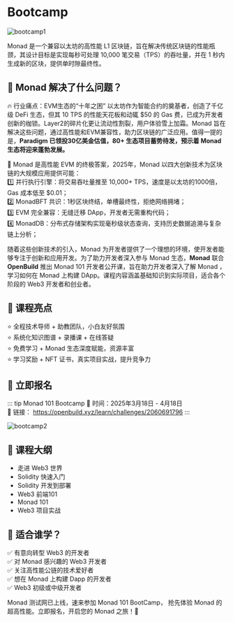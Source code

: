# Bootcamp

![bootcamp1](/monad101/bootcamp1.png)

Monad 是一个兼容以太坊的高性能 L1 区块链，旨在解决传统区块链的性能瓶颈，其设计目标是实现每秒可处理 10,000 笔交易（TPS）的吞吐量，并在 1 秒内生成新的区块，提供单时隙最终性。

## 💯  Monad 解决了什么问题？
🔥 行业痛点：EVM生态的“十年之困” 
以太坊作为智能合约的奠基者，创造了千亿级 DeFi 生态，但其 10 TPS 的性能天花板和动辄 $50 的 Gas 费，已成为开发者创新的枷锁。Layer2的碎片化更让流动性割裂，用户体验雪上加霜。Monad 旨在解决这些问题，通过高性能和EVM兼容性，助力区块链的广泛应用。值得一提的是，**Paradigm 已领投30亿美金估值，80+ 生态项目蓄势待发，预示着 Monad 生态将迎来蓬勃发展。**

🚀 Monad 是高性能 EVM 的终极答案，2025年，Monad 以四大创新技术为区块链的大规模应用提供可能：   
1️⃣ 并行执行引擎：将交易吞吐量推至 10,000+ TPS，速度是以太坊的1000倍，Gas 成本低至 $0.01；  
2️⃣ MonadBFT 共识：1秒区块终结，单槽最终性，拒绝网络拥堵；  
3️⃣ EVM 完全兼容：无缝迁移 DApp，开发者无需重构代码；  
4️⃣ MonadDB：分布式存储架构实现毫秒级状态查询，支持历史数据追溯与复杂链上分析；  


随着这些创新技术的引入，Monad 为开发者提供了一个理想的环境，使开发者能够专注于创新和应用开发。为了助力开发者深入参与 Monad 生态，**Monad** 联合 **OpenBuild** 推出 Monad 101 开发者公开课，旨在助力开发者深入了解 Monad ，学习如何在 Monad 上构建 DApp。课程内容涵盖基础知识到实际项目，适合各个阶段的 Web3 开发者和创业者。

## 🔑  课程亮点  
⭐ 全程技术导师 + 助教团队，小白友好氛围   
⭐ 系统化知识图谱 + 录播课 + 在线答疑  
⭐ 免费学习 + Monad 生态深度赋能，资源丰富  
⭐ 学习奖励 + NFT 证书，真实项目实战，提升竞争力  


## 🙋  立即报名 
::: tip Monad 101 Bootcamp
📅 时间：2025年3月18日 - 4月18日  
🔗 链接： https://openbuild.xyz/learn/challenges/2060691796
:::

![bootcamp2](/monad101/bootcamp2.png)


## 🎯  课程大纲
- 走进 Web3 世界 
- Solidity 快速入门
- Solidity 开发到部署
- Web3 前端101
- Monad 101
- Web3 项目实战


## 👥  适合谁学？
✅ 有意向转型 Web3 的开发者  
✅ 对 Monad 感兴趣的 Web3 开发者  
✅ 关注高性能公链的技术爱好者  
✅ 想在 Monad 上构建 Dapp 的开发者  
✅ Web3 初级或中级开发者   


Monad 测试网已上线，速来参加 Monad 101 BootCamp， 抢先体验 Monad 的超高性能。立即报名，开启您的 Monad 之旅！:rocket:
